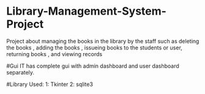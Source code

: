 # Library-Management-System-Project
Project about managing the books in the library by the staff such as deleting the books , adding the books , issueing books to the students or user, returning books , and viewing records 

#Gui
IT has complete gui with admin dashboard and user dashboard separately.

#Library Used: 
1: Tkinter
2: sqlite3

